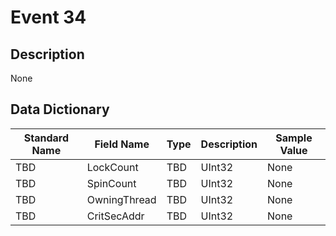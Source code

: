 # Event 34

## Description
None

## Data Dictionary
|Standard Name|Field Name|Type|Description|Sample Value|
|---|---|---|---|---|
|TBD|LockCount|TBD|UInt32|None|None|
|TBD|SpinCount|TBD|UInt32|None|None|
|TBD|OwningThread|TBD|UInt32|None|None|
|TBD|CritSecAddr|TBD|UInt32|None|None|
